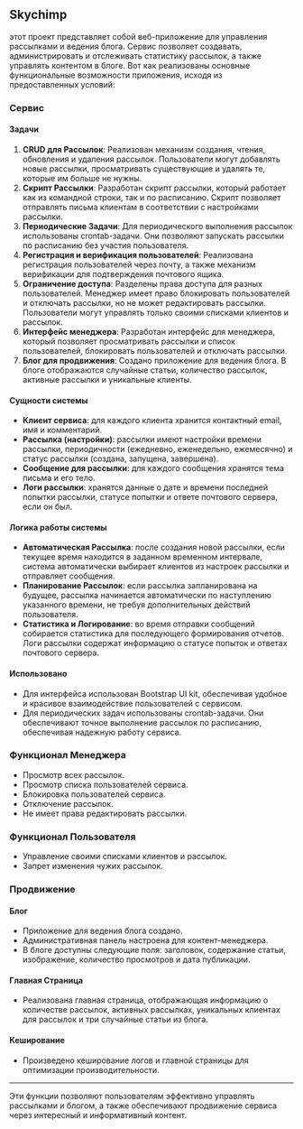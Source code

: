 ## Skychimp
этот проект представляет собой веб-приложение для управления рассылками и ведения блога. Сервис позволяет создавать, администрировать и отслеживать статистику рассылок, а также управлять контентом в блоге. Вот как реализованы основные функциональные возможности приложения, исходя из предоставленных условий:
### Cервис
#### Задачи
1. **CRUD для Рассылок**: Реализован механизм создания, чтения, обновления и удаления рассылок. Пользователи могут добавлять новые рассылки, просматривать существующие и удалять те, которые им больше не нужны.
2. **Скрипт Рассылки**: Разработан скрипт рассылки, который работает как из командной строки, так и по расписанию. Скрипт позволяет отправлять письма клиентам в соответствии с настройками рассылки.
3. **Периодические Задачи**: Для периодического выполнения рассылок использованы crontab-задачи. Они позволяют запускать рассылки по расписанию без участия пользователя.
4. **Регистрация и верификация пользователей**: Реализована регистрация пользователей через почту, а также механизм верификации для подтверждения почтового ящика.
5. **Ограничение доступа**: Разделены права доступа для разных пользователей. Менеджер имеет право блокировать пользователей и отключать рассылки, но не может редактировать рассылки. Пользователи могут управлять только своими списками клиентов и рассылок.
6. **Интерфейс менеджера**: Разработан интерфейс для менеджера, который позволяет просматривать рассылки и список пользователей, блокировать пользователей и отключать рассылки.
7. **Блог для продвижения**: Создано приложение для ведения блога. В блоге отображаются случайные статьи, количество рассылок, активные рассылки и уникальные клиенты.

#### Сущности системы
* **Клиент сервиса**: для каждого клиента хранится контактный email, имя и комментарий.
* **Рассылка (настройки)**: рассылки имеют настройки времени рассылки, периодичности (ежедневно, еженедельно, ежемесячно) и статус рассылки (создана, запущена, завершена).
* **Сообщение для рассылки**: для каждого сообщения хранятся тема письма и его тело.
* **Логи рассылки**: хранятся данные о дате и времени последней попытки рассылки, статусе попытки и ответе почтового сервера, если он был.

#### Логика работы системы
* **Автоматическая Рассылка**: после создания новой рассылки, если текущее время находится в заданном временном интервале, система автоматически выбирает клиентов из настроек рассылки и отправляет сообщения.
* **Планирование Рассылок**: если рассылка запланирована на будущее, рассылка начинается автоматически по наступлению указанного времени, не требуя дополнительных действий пользователя.
* **Статистика и Логирование**: во время отправки сообщений собирается статистика для последующего формирования отчетов. Логи рассылки содержат информацию о статусе попыток и ответах почтового сервера.

#### Использовано
* Для интерфейса использован Bootstrap UI kit, обеспечивая удобное и красивое взаимодействие пользователей с сервисом.
* Для периодических задач использованы crontab-задачи. Они обеспечивают точное выполнение рассылок по расписанию, обеспечивая надежную работу сервиса.


### Функционал Менеджера
* Просмотр всех рассылок.
* Просмотр списка пользователей сервиса.
* Блокировка пользователей сервиса.
* Отключение рассылок.
* Не имеет права редактировать рассылки.

### Функционал Пользователя
* Управление своими списками клиентов и рассылок.
* Запрет изменения чужих рассылок.

### Продвижение
#### Блог
* Приложение для ведения блога создано.
* Административная панель настроена для контент-менеджера.
* В блоге доступны следующие поля: заголовок, содержание статьи, изображение, количество просмотров и дата публикации.

#### Главная Страница
* Реализована главная страница, отображающая информацию о количестве рассылок, активных рассылках, уникальных клиентах для рассылок и три случайные статьи из блога.

#### Кеширование
* Произведено кеширование логов и главной страницы для оптимизации производительности.
---
Эти функции позволяют пользователям эффективно управлять рассылками и блогом, а также обеспечивают продвижение сервиса через интересный и информативный контент.